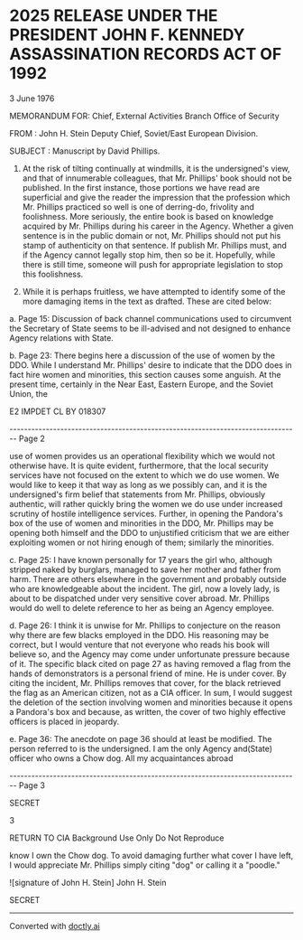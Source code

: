 # 2025 RELEASE UNDER THE PRESIDENT JOHN F. KENNEDY ASSASSINATION RECORDS ACT OF 1992

3 June 1976

MEMORANDUM FOR: Chief, External Activities Branch
Office of Security

FROM : John H. Stein
Deputy Chief, Soviet/East European Division.

SUBJECT : Manuscript by David Phillips.

1. At the risk of tilting continually at windmills, it is the undersigned's view, and that of innumerable colleagues, that Mr. Phillips' book should not be published. In the first instance, those portions we have read are superficial and give the reader the impression that the profession which Mr. Phillips practiced so well is one of derring-do, frivolity and foolishness. More seriously, the entire book is based on knowledge acquired by Mr. Phillips during his career in the Agency. Whether a given sentence is in the public domain or not, Mr. Phillips should not put his stamp of authenticity on that sentence. If publish Mr. Phillips must, and if the Agency cannot legally stop him, then so be it. Hopefully, while there is still time, someone will push for appropriate legislation to stop this foolishness.

2. While it is perhaps fruitless, we have attempted to identify some of the more damaging items in the text as drafted. These are cited below:

a. Page 15: Discussion of back channel communications used to circumvent the Secretary of State seems to be ill-advised and not designed to enhance Agency relations with State.

b. Page 23: There begins here a discussion of the use of women by the DDO. While I understand Mr. Phillips' desire to indicate that the DDO does in fact hire women and minorities, this section causes some anguish. At the present time, certainly in the Near East, Eastern Europe, and the Soviet Union, the

E2 IMPDET
CL BY 018307


-------------------------------------------------------------------------------- Page 2

use of women provides us an operational flexibility which we would not otherwise have. It is quite evident, furthermore, that the local security services have not focused on the extent to which we do use women. We would like to keep it that way as long as we possibly can, and it is the undersigned's firm belief that statements from Mr. Phillips, obviously authentic, will rather quickly bring the women we do use under increased scrutiny of hostile intelligence services. Further, in opening the Pandora's box of the use of women and minorities in the DDO, Mr. Phillips may be opening both himself and the DDO to unjustified criticism that we are either exploiting women or not hiring enough of them; similarly the minorities.

c. Page 25: I have known personally for 17 years the girl who, although stripped naked by burglars, managed to save her mother and father from harm. There are others elsewhere in the government and probably outside who are knowledgeable about the incident. The girl, now a lovely lady, is about to be dispatched under very sensitive cover abroad. Mr. Phillips would do well to delete reference to her as being an Agency employee.

d. Page 26: I think it is unwise for Mr. Phillips to conjecture on the reason why there are few blacks employed in the DDO. His reasoning may be correct, but I would venture that not everyone who reads his book will believe so, and the Agency may come under unfortunate pressure because of it. The specific black cited on page 27 as having removed a flag from the hands of demonstrators is a personal friend of mine. He is under cover. By citing the incident, Mr. Phillips removes that cover, for the black retrieved the flag as an American citizen, not as a CIA officer. In sum, I would suggest the deletion of the section involving women and minorities because it opens a Pandora's box and because, as written, the cover of two highly effective officers is placed in jeopardy.

e. Page 36: The anecdote on page 36 should at least be modified. The person referred to is the undersigned. I am the only Agency and(State) officer who owns a Chow dog. All my acquaintances abroad


-------------------------------------------------------------------------------- Page 3

SECRET

3

RETURN TO CIA
Background Use Only
Do Not Reproduce

know I own the Chow dog. To avoid damaging further what cover I have left, I would appreciate Mr. Phillips simply citing "dog" or calling it a "poodle."

![signature of John H. Stein]
John H. Stein

SECRET


---
Converted with [doctly.ai](https://doctly.ai)